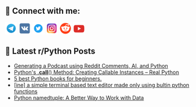 ## 🔎 Connect with me:
[<img src="https://github.com/bullbesh/bullbesh/blob/main/images/Telegram.png" width="32" height="32" />](https://t.me/bullbesh)
[<img src="https://github.com/bullbesh/bullbesh/blob/main/images/VK.png" width="32" height="32" />](https://vk.com/bullbesh)
[<img src="https://github.com/bullbesh/bullbesh/blob/main/images/Twitter.png" width="32" height="32" />](https://twitter.com/bullbesh1)
[<img src="https://github.com/bullbesh/bullbesh/blob/main/images/Instagram.png" width="32" height="32" />](https://www.instagram.com/bullbesh)
[<img src="https://github.com/bullbesh/bullbesh/blob/main/images/Reddit.png" width="32" height="32" />](https://www.reddit.com/user/bullbesh)
[<img src="https://github.com/bullbesh/bullbesh/blob/main/images/YouTube.png" width="32" height="32" />](https://www.youtube.com/channel/UCtfjRs6uzgq5mfm8S06WTcg)

## 📕 Latest r/Python Posts
<!-- BLOG-POST-LIST:START -->
- [Generating a Podcast using Reddit Comments, AI, and Python](https://www.reddit.com/r/Python/comments/13u7voi/generating_a_podcast_using_reddit_comments_ai_and/)
- [Python&#39;s .__call__&lpar;&rpar; Method: Creating Callable Instances – Real Python](https://www.reddit.com/r/Python/comments/13u6t7p/pythons_call_method_creating_callable_instances/)
- [5 best Python books for beginners.](https://www.reddit.com/r/Python/comments/13u61xg/5_best_python_books_for_beginners/)
- [[ine] a simple terminal based text editor made only using bultin python functions](https://www.reddit.com/r/Python/comments/13u54fn/ine_a_simple_terminal_based_text_editor_made_only/)
- [Python namedtuple: A Better Way to Work with Data](https://www.reddit.com/r/Python/comments/13u4hp5/python_namedtuple_a_better_way_to_work_with_data/)
<!-- BLOG-POST-LIST:END -->

